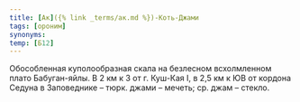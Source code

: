 ```yaml
---
title: [Ак]({% link _terms/ак.md %})-Коть-Джами
tags: [ороним]
synonyms:
temp: [Б12]
---
```


Обособленная куполообразная скала на безлесном всхолмленном плато Бабуган-яйлы.
В 2 км к З от г. Куш-Кая I, в 2,5 км к ЮВ от кордона Седуна в Заповеднике –
тюрк. джами – мечеть; ср. джам – стекло.
